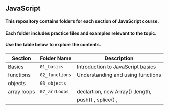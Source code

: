 
## JavaScript 
#### This repository contains folders for each section of JavaScript course.
#### Each folder includes practice files and examples relevant to the topic.
#### Use the table below to explore the contents.

| Section          | Folder Name       | Description                     |
|------------------|-------------------|---------------------------------|
| Basics           | `01_basics`      | Introduction to JavaScript basics |
| functions        | `02_functions`   |	Understanding and using functions |
| objects          |  `03_objects`    |                                   |
| array loops      |  `07_arrLoops `  | declartion, new Array() ,length,  |
|                   |                  |  push() ,  splice() ,           |
